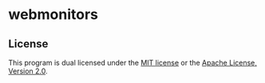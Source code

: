 # webmonitors

## License

This program is dual licensed under the [MIT license](LICENSE-MIT) or the [Apache License, Version 2.0](LICENSE-APACHE).